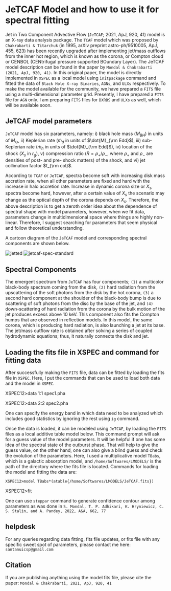 # JeTCAF Model and how to use it for spectral fitting


Jet in Two Component Advective Flow (`JeTCAF`; 2021, ApJ, 920, 41) model is an X-ray data analysis package. The `TCAF` model which was proposed by `Chakrabarti & Titarchuk` (in 1995, arXiv preprint astro-ph/9510005, ApJ, 455, 623) 
has been recently upgraded after implementing jet/mass outflows from the inner hot region, which is known as the corona, or Compton cloud or CENBOL (CENtrifugal pressure supported BOundary Layer).
The JeTCAF model description can be found in the paper by `Mondal & Chakrabarti (2021, ApJ, 920, 41)`. In this original paper, the model is directly implemented in `XSPEC` as a local model using `initpackage` command and fitted the data of `Black Hole X-ray Binaries`, `AGNs`, and `ULXs` respectively.
To make the model available for the community, we have prepared a `FITS` file using a multi-dimensional parameter grid. Presently, I have prepared a `FITS` file for `AGN` only. I am preparing `FITS` files for `BXRBS` and `ULXs` as well, which will be available soon.  


## JeTCAF model parameters

`JeTCAF` model has six parameters, namely: i) black hole mass ($M_{BH}$) in units of $M_\odot$,
ii) Keplerian rate ($`\dot{m}_d`$ in units of $`\dot{M}_{\rm Edd}`$), iii) sub-Keplerian rate ($`\dot{m}_h`$ in units of
$`\dot{M}_{\rm Edd}`$), iv) location of the shock ($X_s$ in $r_g$), v) compression ratio ($R=\rho_+ / \rho_-$, where $\rho_+$ and
$\rho_-$ are densities of post- and pre- shock matters) of the shock, and vi) jet collimation factor $`f_{\rm col}`$. 


According to `TCAF` or `JeTCAF`, spectra become soft with increasing disk mass accretion rate, when all other parameters are fixed and hard 
with the increase in halo accretion rate. Increase in dynamic corona size or $X_s$, spectra become hard, however,
after a certain value of $X_s$ the scenario may change as the optical depth of the corona depends on $X_s$. Therefore, the above description is to get a
zeroth order idea about the dependence of spectral shape with model parameters, however, when we fit data, parameters change in multidimensional space where things are highly non-linear. 
Therefore, I suggest searching for parameters that seem physical and follow theoretical understanding.


A cartoon diagram of the `JeTCAF` model and corresponding spectral components are shown below. 



![jetted](https://github.com/santanumondal87/JeTCAF-A-package-for-X-ray-spectral-fitting-of-black-holes-across-mass-scale/assets/34309461/a34e60aa-b22b-49bf-86a6-af605c48a384) ![jetcaf-spec-standard](https://github.com/santanumondal87/JeTCAF-A-package-for-X-ray-spectral-fitting-of-black-holes-across-mass-scale/assets/34309461/90cb5b1f-a9fa-4663-92d2-1938c1e4e32a)


## Spectral Components

The emergent spectrum from `JeTCAF` has four components; `(1)` a multicolor black-body spectrum coming from the disk, `(2)` hard radiation from the upscattering of the soft photons from
the disk by the hot corona, `(3)` a second hard component at the shoulder of the black-body bump is due to scattering of soft photons from the disc by the base of the jet, and 
`(4)` down-scattering of hard radiation from the corona by the bulk motion of the jet produces excess above 10 keV. This component also fits the Compton humps that are observed in reflection models. 
In this model, the same corona, which is producing hard radiation, is also launching a jet at its base. The jet/mass outflow rate is obtained after solving a series of coupled hydrodynamic equations; 
thus, it naturally connects the disk and jet.




## Loading the fits file in XSPEC and command for fitting data

After successfully making the `FITS` file, data can be fitted by loading the fits file in `XSPEC`. Here, I put the commands that can be used to load both data and the model in `XSPEC`.



XSPEC12>data 1:1 spec1.pha



XSPEC12>data 2:2 spec2.pha



One can specify the energy band in which data need to be analyzed which includes good statistics by ignoring the rest using `ig` command.


Once the data is loaded, it can be modeled using `JeTCAF`, by loading the `FITS` files as a local additive table model below.
This command prompt will ask for a guess value of the model parameters. It will be helpful if one has some idea of the spectral state of the outburst phase.
That will help to give the guess value, on the other hand, one can also give a blind guess and check the
evolution of the parameters. Here, I used a multiplicative model `TBabs`, which is a galactic absorption model, and `/home/Softwares/LMODELS/` is the
path of the directory where the fits file is located. Commands for loading the model and fitting the data are:



`XSPEC12>model TBabs*(atable{/home/Softwares/LMODELS/JeTCAF.fits})`


XSPEC12>fit

One can use `steppar` command to generate confidence contour among parameters as was done in `S. Mondal, T. P. Adhikari, K. Hryniewicz, C. S. Stalin, and A. Pandey, 2022, A&A, 662, 77`

## helpdesk

For any queries regarding data fitting, fits file updates, or fits file with any specific sweet spot of parameters, please contact me here: `santanuicsp@gmail.com`

## Citation

If you are publishing anything using the model fits file, please cite the paper: `Mondal & Chakrabarti, 2021, ApJ, 920, 41`

